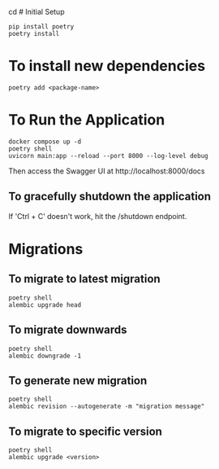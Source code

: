 cd # Initial Setup

```
pip install poetry
poetry install
```

# To install new dependencies

```
poetry add <package-name>
```

# To Run the Application

```
docker compose up -d
poetry shell
uvicorn main:app --reload --port 8000 --log-level debug
```
Then access the Swagger UI at http://localhost:8000/docs

## To gracefully shutdown the application
If 'Ctrl + C' doesn't work, hit the /shutdown endpoint.

# Migrations

## To migrate to latest migration

```
poetry shell
alembic upgrade head
```

## To migrate downwards

```
poetry shell
alembic downgrade -1
```

## To generate new migration

```
poetry shell
alembic revision --autogenerate -m "migration message"
```

## To migrate to specific version

```
poetry shell
alembic upgrade <version>
```
